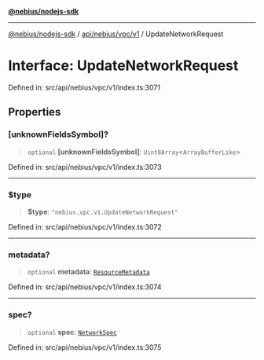 [**@nebius/nodejs-sdk**](../../../../../README.md)

***

[@nebius/nodejs-sdk](../../../../../README.md) / [api/nebius/vpc/v1](../README.md) / UpdateNetworkRequest

# Interface: UpdateNetworkRequest

Defined in: src/api/nebius/vpc/v1/index.ts:3071

## Properties

### \[unknownFieldsSymbol\]?

> `optional` **\[unknownFieldsSymbol\]**: `Uint8Array`\<`ArrayBufferLike`\>

Defined in: src/api/nebius/vpc/v1/index.ts:3073

***

### $type

> **$type**: `"nebius.vpc.v1.UpdateNetworkRequest"`

Defined in: src/api/nebius/vpc/v1/index.ts:3072

***

### metadata?

> `optional` **metadata**: [`ResourceMetadata`](../../../common/v1/interfaces/ResourceMetadata.md)

Defined in: src/api/nebius/vpc/v1/index.ts:3074

***

### spec?

> `optional` **spec**: [`NetworkSpec`](NetworkSpec.md)

Defined in: src/api/nebius/vpc/v1/index.ts:3075
